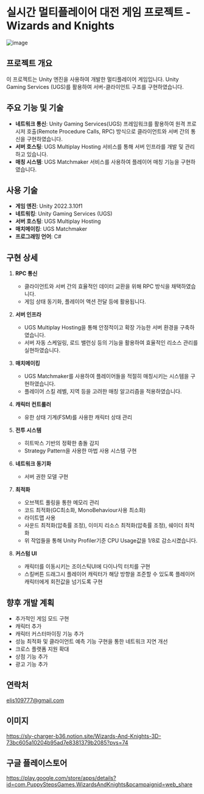 # 실시간 멀티플레이어 대전 게임 프로젝트 - Wizards and Knights

![image](https://github.com/user-attachments/assets/08233f94-d136-4ed6-82df-a3a3d4b60e11)

## 프로젝트 개요
이 프로젝트는 Unity 엔진을 사용하여 개발한 멀티플레이어 게임입니다. Unity Gaming Services (UGS)를 활용하여 서버-클라이언트 구조를 구현하였습니다.

## 주요 기능 및 기술
- **네트워크 통신**: Unity Gaming Services(UGS) 프레임워크를 활용하여 원격 프로시저 호출(Remote Procedure Calls, RPC) 방식으로 클라이언트와 서버 간의 통신을 구현하였습니다.
- **서버 호스팅**: UGS Multiplay Hosting 서비스를 통해 서버 인프라를 개발 및 관리하고 있습니다.
- **매칭 시스템**: UGS Matchmaker 서비스를 사용하여 플레이어 매칭 기능을 구현하였습니다.

## 사용 기술
- **게임 엔진**: Unity 2022.3.10f1
- **네트워킹**: Unity Gaming Services (UGS)
- **서버 호스팅**: UGS Multiplay Hosting
- **매치메이킹**: UGS Matchmaker
- **프로그래밍 언어**: C#

## 구현 상세
1. **RPC 통신**
   - 클라이언트와 서버 간의 효율적인 데이터 교환을 위해 RPC 방식을 채택하였습니다.
   - 게임 상태 동기화, 플레이어 액션 전달 등에 활용됩니다.

2. **서버 인프라**
   - UGS Multiplay Hosting을 통해 안정적이고 확장 가능한 서버 환경을 구축하였습니다.
   - 서버 자동 스케일링, 로드 밸런싱 등의 기능을 활용하여 효율적인 리소스 관리를 실현하였습니다.

3. **매치메이킹**
   - UGS Matchmaker를 사용하여 플레이어들을 적절히 매칭시키는 시스템을 구현하였습니다.
   - 플레이어 스킬 레벨, 지역 등을 고려한 매칭 알고리즘을 적용하였습니다.

4. **캐릭터 컨트롤러**
   - 유한 상태 기계(FSM)를 사용한 캐릭터 상태 관리

5. **전투 시스템**
   - 히트박스 기반의 정확한 충돌 감지
   - Strategy Pattern을 사용한 마법 사용 시스템 구현

6. **네트워크 동기화**
   - 서버 권한 모델 구현

7. **최적화**
   - 오브젝트 풀링을 통한 메모리 관리
   - 코드 최적화(GC최소화, MonoBehaviour사용 최소화)
   - 라이트맵 사용
   - 사운드 최적화(압축률 조정), 이미지 리소스 최적화(압축률 조정), 쉐이더 최적화
   - 위 작업들을 통해 Unity Profiler기준 CPU Usage값을 1/8로 감소시켰습니다.

8. **커스텀 UI**
   - 캐릭터를 이동시키는 조이스틱UI에 다이나믹 터치를 구현
   - 스킬버튼 드래그시 플레이어 캐릭터가 해당 방향을 조준할 수 있도록 플레이어 캐릭터에게 회전값을 넘기도록 구현

## 향후 개발 계획
- 추가적인 게임 모드 구현
- 캐릭터 추가
- 캐릭터 커스터마이징 기능 추가
- 성능 최적화 및 클라이언트 예측 기능 구현을 통한 네트워크 지연 개선
- 크로스 플랫폼 지원 확대
- 상점 기능 추가
- 광고 기능 추가

## 연락처
elis109777@gmail.com

## 이미지
https://sly-charger-b36.notion.site/Wizards-And-Knights-3D-73bc605a10204b95ad7e8381379b2085?pvs=74

## 구글 플레이스토어
https://play.google.com/store/apps/details?id=com.PuppyStepsGames.WizardsAndKnights&pcampaignid=web_share
